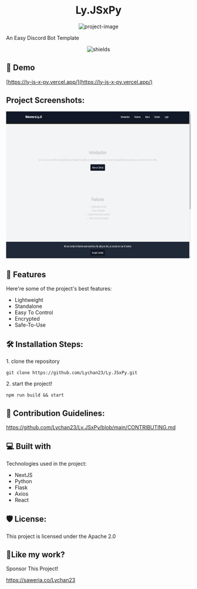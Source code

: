 <h1 align="center" id="title">Ly.JSxPy</h1>

<p align="center"><img src="https://socialify.git.ci/Lychan23/Ly.JSxPy/image?forks=1&amp;issues=1&amp;language=1&amp;name=1&amp;owner=1&amp;pulls=1&amp;stargazers=1&amp;theme=Light" alt="project-image"></p>

<p id="description">An Easy Discord Bot Template</p>

<p align="center"><img src="https://img.shields.io/badge/Lychan23_JS_x_Py-Python-black" alt="shields"></p>

<h2>🚀 Demo</h2>

[https://ly-js-x-py.vercel.app/](https://ly-js-x-py.vercel.app/)

<h2>Project Screenshots:</h2>

<img src="https://raw.githubusercontent.com/Lychan23/Ly.JSxPy/main/docs/Screenshot%202024-07-10%20163843.png" alt="project-screenshot" width="1000" height="400/">

  
  
<h2>🧐 Features</h2>

Here're some of the project's best features:

*   Lightweight
*   Standalone
*   Easy To Control
*   Encrypted
*   Safe-To-Use

<h2>🛠️ Installation Steps:</h2>

<p>1. clone the repository</p>

```
git clone https://github.com/Lychan23/Ly.JSxPy.git
```

<p>2. start the project!</p>

```
npm run build && start
```

<h2>🍰 Contribution Guidelines:</h2>

https://github.com/Lychan23/Ly.JSxPy/blob/main/CONTRIBUTING.md

  
  
<h2>💻 Built with</h2>

Technologies used in the project:

*   NextJS
*   Python
*   Flask
*   Axios
*   React

<h2>🛡️ License:</h2>

This project is licensed under the Apache 2.0

<h2>💖Like my work?</h2>

Sponsor This Project!<p>https://saweria.co/Lychan23</p>
